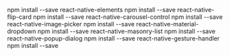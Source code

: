 npm install --save react-native-elements
npm install --save react-native-flip-card
npm install --save react-native-carousel-control
npm install --save react-native-image-picker
npm install --save react-native-material-dropdown
npm install --save react-native-masonry-list
npm install --save react-native-popup-dialog
npm install --save react-native-gesture-handler
npm install --save
